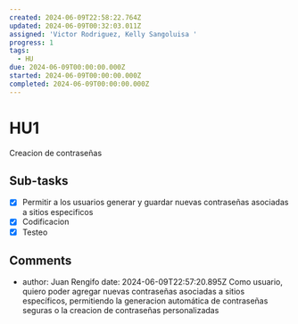 ```yaml
---
created: 2024-06-09T22:58:22.764Z
updated: 2024-06-09T00:32:03.011Z
assigned: 'Victor Rodriguez, Kelly Sangoluisa '
progress: 1
tags:
  - HU
due: 2024-06-09T00:00:00.000Z
started: 2024-06-09T00:00:00.000Z
completed: 2024-06-09T00:00:00.000Z
---
```


# HU1

Creacion de contraseñas

## Sub-tasks

- [x] Permitir a los usuarios generar y guardar nuevas contraseñas asociadas a sitios especificos
- [x] Codificacion
- [x] Testeo

## Comments

- author: Juan Rengifo
  date: 2024-06-09T22:57:20.895Z
  Como usuario, quiero poder agregar nuevas contraseñas asociadas a sitios específicos, permitiendo la generacion automática de contraseñas seguras o la creacion de contraseñas personalizadas
